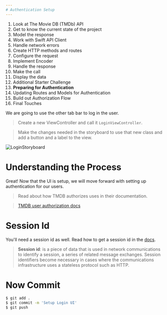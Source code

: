 ```yaml
---
# Authentication Setup
---
```


1. Look at The Movie DB (TMDb) API
1. Get to know the current state of the project
1. Model the response
1. Work with Swift API Client
1. Handle network errors 
1. Create HTTP methods and routes
1. Configure the request
1. Implement Encoder 
1. Handle the response
1. Make the call 
1. Display the data 
1. Additional Starter Challenge
1. **Preparing for Authentication**
1. Updating Routes and Models for Authentication
1. Build out Authorization Flow
1. Final Touches


We are going to use the other tab bar to log in the user.

> Create a new ViewController and call it `LoginViewController`.

> Make the changes needed in the storyboard to use that new class and add a button and a label to the view.

![LoginStoryboard](/assets/login-storyboard.png)

# Understanding the Process 

Great! Now that the UI is setup, we will move forward with setting up authentication for our users. 

> Read about how TMDB authorizes uses in their documentation.

> [TMDB user authorization docs](https://developers.themoviedb.org/4/auth/user-authorization-1)

# Session Id 

You'll need a session id as well. Read how to get a session id in the [docs](https://developers.themoviedb.org/3/authentication/how-do-i-generate-a-session-id).

> **Session id**: is a piece of data that is used in network communications to identify a session, a series of related message exchanges. 
> Session identifiers become necessary in cases where the communications infrastructure uses a stateless protocol such as HTTP.  



# Now Commit

```bash
$ git add .
$ git commit -m 'Setup Login UI'
$ git push
```
